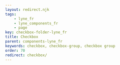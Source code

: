 ```yaml
---
layout: redirect.njk
tags: 
    - lyne_fr
    - lyne_components_fr
    - page
key: checkbox-folder-lyne_fr
title: Checkbox
parent: components-lyne_fr
keywords: checkbox, checkbox-group, checkbox group
order: 70
redirect: checkbox/
---
```

